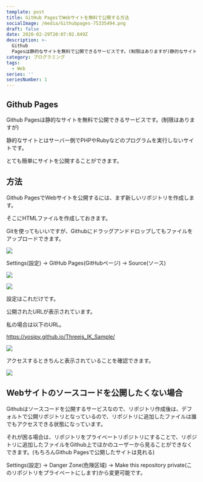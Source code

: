 ```yaml
---
template: post
title: GitHub PagesでWebサイトを無料で公開する方法
socialImage: /media/Githubpages-75335494.png
draft: false
date: 2020-02-29T20:07:02.849Z
description: >-
  Github
  Pagesは静的なサイトを無料で公開できるサービスです。(制限はありますが)静的なサイトとはサーバー側でPHPやRubyなどのプログラムを実行しないサイトです。とても簡単にサイトを公開することができます。
category: プログラミング
tags:
  - Web
series: ''
seriesNumber: 1
---
```

## Github Pages

Github Pagesは静的なサイトを無料で公開できるサービスです。(制限はありますが)

静的なサイトとはサーバー側でPHPやRubyなどのプログラムを実行しないサイトです。

とても簡単にサイトを公開することができます。

## 方法

Github PagesでWebサイトを公開するには、まず新しいリポジトリを作成します。 

そこにHTMLファイルを作成しておきます。

Gitを使ってもいいですが、Githubにドラッグアンドドロップしてもファイルをアップロードできます。

![](/media/Githubpages-96432964939.png)

Settings(設定) → GitHub Pages(GitHubページ) → Source(ソース)

![](/media/Githubpages-734927394.png)

![](/media/Githubpages-734927334636.png)

設定はこれだけです。

公開されたURLが表示されています。

私の場合は以下のURL。

<https://yosipy.github.io/Threejs_IK_Sample/>

![](/media/Githubpages-743335494.png)

アクセスするときちんと表示されていることを確認できます。

![](/media/Githubpages-75335494.png)

## Webサイトのソースコードを公開したくない場合

Githubはソースコードを公開するサービスなので、リポジトリ作成後は、デフォルトで公開リポジトリとなっているので、リポジトリに追加したファイルは誰でもアクセスできる状態になっています。

それが困る場合は、リポジトリをプライベートリポジトリにすることで、リポジトリに追加したファイルをGithub上でほかのユーザーから見ることができなくできます。(もちろんGithub Pagesで公開したサイトは見れる)

Settings(設定) → Danger Zone(危険区域) → Make this repository private(このリポジトリをプライベートにします)から変更可能です。
